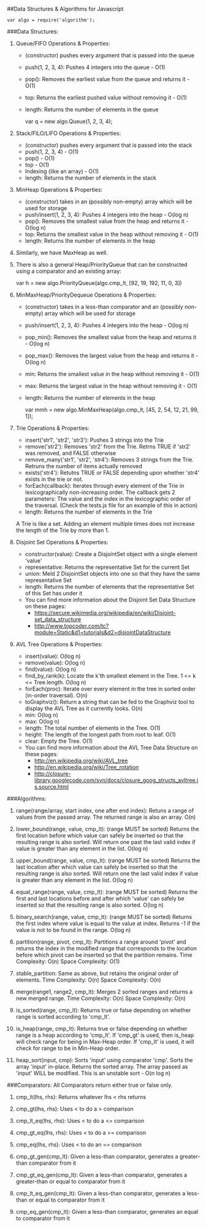 ##Data Structures & Algorithms for Javascript

    var algo = require('algorithm');


###Data Structures:
1. Queue/FIFO Operations & Properties:
    * (constructor) pushes every argument that is passed into the queue
    * push(1, 2, 3, 4): Pushes 4 integers into the queue - O(1)
    * pop(): Removes the earliest value from the queue and returns it - O(1)
    * top: Returns the earliest pushed value without removing it - O(1)
    * length: Returns the number of elements in the queue

        var q = new algo.Queue(1, 2, 3, 4);


2. Stack/FILO/LIFO Operations & Properties:
    * (constructor) pushes every argument that is passed into the stack
    * push(1, 2, 3, 4) - O(1)
    * pop() - O(1)
    * top   - O(1)
    * Indexing (like an array) - O(1)
    * length: Returns the number of elements in the stack

3. MinHeap Operations & Properties:
    * (constructor) takes in an (possibly non-empty) array which will be used for storage
    * push/insert(1, 2, 3, 4): Pushes 4 integers into the heap - O(log n)
    * pop(): Removes the smallest value from the heap and returns it - O(log n)
    * top: Returns the smallest value in the heap without removing it - O(1)
    * length: Returns the number of elements in the heap

4. Similarly, we have MaxHeap as well.

5. There is also a general Heap/PriorityQueue that can be constructed using 
a comparator and an existing array:

	var h = new algo.PriorityQueue(algo.cmp_lt, [92, 19, 192, 11, 0, 3])

6. MinMaxHeap/PriorityDequeue Operations & Properties:
    * (constructor) takes in a less-than comparator and an (possibly non-empty) array 
    which will be used for storage
    * push/insert(1, 2, 3, 4): Pushes 4 integers into the heap - O(log n)
    * pop_min(): Removes the smallest value from the heap and returns it - O(log n)
    * pop_max(): Removes the largest value from the heap and returns it - O(log n)
    * min: Returns the smallest value in the heap without removing it - O(1)
    * max: Returns the largest value in the heap without removing it - O(1)
    * length: Returns the number of elements in the heap

        var mmh = new algo.MinMaxHeap(algo.cmp_lt, [45, 2, 54, 12, 21, 99, 1]);

7. Trie Operations & Properties:
    * insert('str1', 'str2', 'str3'): Pushes 3 strings into the Trie
    * remove('str2'): Removes 'str2' from the Trie. Retrns TRUE if 'str2' was
    removed, and FALSE otherwise
    * remove_many('str1', 'str2', 'str4'): Removes 3 strings from the Trie. Retruns
    the number of items actually removed
    * exists('str4'): Retutns TRUE or FALSE depending upon whether 'str4' exists
    in the trie or not.
    * forEach(callback): Iterates through every element of the Trie in lexicographically
    non-increasing order. The callback gets 2 parameters: The value and the index in
    the lexicographic order of the traversal. (Check the tests.js file for an example
    of this in action)
    * length: Returns the number of elements in the Trie

    A Trie is like a set. Adding an element multiple times does not increase the
    length of the Trie by more than 1.

8. Disjoint Set Operations & Properties:
    * constructor(value): Create a DisjointSet object with a single element 'value'
    * representative: Returns the representative Set for the current Set
    * union: Meld 2 DisjointSet objects into one so that they have the same 
      representative Set
    * length: Returns the number of elements that the representative Set of this
      Set has under it
    * You can find more information about the Disjoint Set Data Structure on these pages:
        * https://secure.wikimedia.org/wikipedia/en/wiki/Disjoint-set_data_structure
        * http://www.topcoder.com/tc?module=Static&d1=tutorials&d2=disjointDataStructure

9. AVL Tree Operations & Properties:
    * insert(value): O(log n)
    * remove(value): O(log n)
    * find(value):   O(log n)
    * find_by_rank(k): Locate the k'th smallest element in the Tree. 1 <= k <= Tree.length. 
      O(log n)
    * forEach(proc): Iterate over every element in the tree in sorted order 
      (in-order traversal). O(n)
    * toGraphviz():  Return a string that can be fed to the Graphviz tool to display
      the AVL Tree as it currently looks. O(n)
    * min:           O(log n)
    * max:           O(log n)
    * length:        The total number of elements in the Tree. O(1)
    * height:        The length of the longest path from root to leaf. O(1)
    * clear:         Empty the Tree. O(1)
    * You can find more information about the AVL Tree Data Structure on these pages:
        * http://en.wikipedia.org/wiki/AVL_tree
        * http://en.wikipedia.org/wiki/Tree_rotation
        * http://closure-library.googlecode.com/svn/docs/closure_goog_structs_avltree.js.source.html


###Algorithms:
1. range(range/array, start index, one after end index): Retuns a range of 
values from the passed array. The returned range is also an array. O(n)

2. lower_bound(range, value, cmp_lt): (range MUST be sorted) Returns the first 
location before which value can safely be inserted so that the resulting range is also
sorted. Will return one past the last valid index if value is greater than any 
element in the list. O(log n)

3. upper_bound(range, value, cmp_lt): (range MUST be sorted) Returns the last 
location after which value can safely be inserted so that the resulting range is also
sorted. Will return one the last valid index if value is greater than any 
element in the list. O(log n)

4. equal_range(range, value, cmp_lt): (range MUST be sorted) Returns the first and
last locations before and after which 'value' can safely be inserted so that the 
resulting range is also sorted. O(log n)

5. binary_search(range, value, cmp_lt): (range MUST be sorted) Returns the first
index where value is equal to the value at index. Returns -1 if the value is not to
be found in the range. O(log n)

6. partition(range, pivot, cmp_lt): Partitions a range around 'pivot' and returns
the index in the modified range that corresponds to the location before which pivot
can be inserted so that the partition remains.
Time Complexity: O(n)
Space Complexity: O(1)

7. stable_partition: Same as above, but retains the original order of elements.
Time Complexity: O(n)
Space Complexity: O(n)

8. merge(range1, range2, cmp_lt): Merges 2 sorted ranges and returns a new merged
range.
Time Complexity: O(n)
Space Complexity: O(n)

9. is_sorted(range, cmp_lt): Returns true or false depending on whether range 
is sorted according to 'cmp_lt'.

10. is_heap(range, cmp_lt): Returns true or false depending on whether range 
is a heap according to 'cmp_lt'. If 'cmp_gt' is used, then is_heap will check
range for being in Max-Heap order. If 'cmp_lt' is used, it will check for 
range to be in Min-Heap order.

11. heap_sort(input, cmp): Sorts 'input' using comparator 'cmp'. Sorts the
array 'input' in-place. Returns the sorted array. The array passed as 'input' 
WILL be modified. This is an unstable sort - O(n log n)


###Comparators:
All Comparators return either true or false only.

1. cmp_lt(lhs, rhs): Returns whatever lhs < rhs returns

2. cmp_gt(lhs, rhs): Uses < to do a > comparison

3. cmp_lt_eq(lhs, rhs): Uses < to do a <= comparison

4. cmp_gt_eq(lhs, rhs): Uses < to do a >= comparison

5. cmp_eq(lhs, rhs): Uses < to do an == comparison

6. cmp_gt_gen(cmp_lt): Given a less-than comparator, generates a greater-than
comparator from it

7. cmp_gt_eq_gen(cmp_lt): Given a less-than comparator, generates a greater-than
or equal to comparator from it

8. cmp_lt_eq_gen(cmp_lt): Given a less-than comparator, generates a less-than
or equal to comparator from it

9. cmp_eq_gen(cmp_lt): Given a less-than comparator, generates an equal to 
comparator from it
